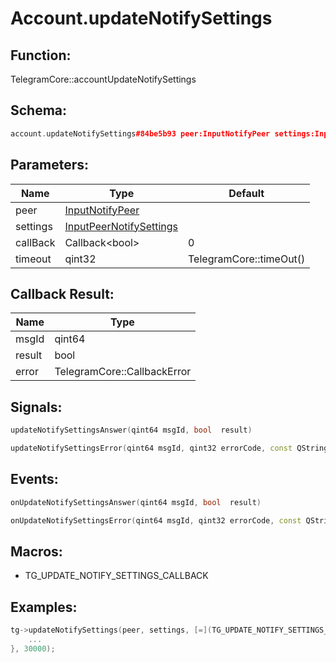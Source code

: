 # Account.updateNotifySettings

## Function:

TelegramCore::accountUpdateNotifySettings

## Schema:

```c++
account.updateNotifySettings#84be5b93 peer:InputNotifyPeer settings:InputPeerNotifySettings = Bool;
```
## Parameters:

|Name|Type|Default|
|----|----|-------|
|peer|[InputNotifyPeer](../../types/inputnotifypeer.md)||
|settings|[InputPeerNotifySettings](../../types/inputpeernotifysettings.md)||
|callBack|Callback&lt;bool&gt;|0|
|timeout|qint32|TelegramCore::timeOut()|

## Callback Result:

|Name|Type|
|----|----|
|msgId|qint64|
|result|bool|
|error|TelegramCore::CallbackError|

## Signals:

```c++
updateNotifySettingsAnswer(qint64 msgId, bool  result)
```
```c++
updateNotifySettingsError(qint64 msgId, qint32 errorCode, const QString &errorText)
```

## Events:

```c++
onUpdateNotifySettingsAnswer(qint64 msgId, bool  result)
```
```c++
onUpdateNotifySettingsError(qint64 msgId, qint32 errorCode, const QString &errorText)
```

## Macros:

* TG_UPDATE_NOTIFY_SETTINGS_CALLBACK

## Examples:

```c++
tg->updateNotifySettings(peer, settings, [=](TG_UPDATE_NOTIFY_SETTINGS_CALLBACK){
    ...
}, 30000);
```
